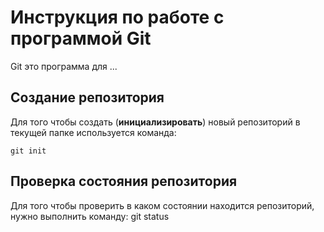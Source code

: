 # Инструкция по работе с программой Git

Git это программа для ...

## Создание репозитория 

Для того чтобы создать (**инициализировать**) новый репозиторий в текущей папке используется команда:

    git init

## Проверка состояния репозитория
Для того чтобы проверить в каком состоянии находится репозиторий, нужно выполнить команду:
    git status
